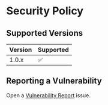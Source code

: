 # Security Policy

## Supported Versions

| Version | Supported          |
| ------- | ------------------ |
| 1.0.x   | :white_check_mark: |

## Reporting a Vulnerability

Open a [Vulnerability Report](https://github.com/FynniX/node-file-mapping/issues/new?assignees=&labels=&projects=&template=vulnerability_report.yml) issue.

